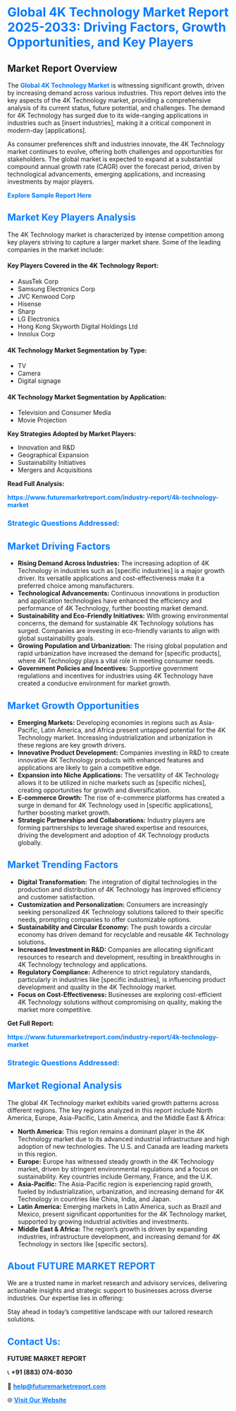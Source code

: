 <h1 style="color: #007BFF;">Global 4K Technology Market Report 2025-2033: Driving Factors, Growth Opportunities, and Key Players</h1>

<section id="overview">
<h2>Market Report Overview</h2>
<p>The <a href="https://www.futuremarketreport.com/industry-report/4k-technology-market" style="color: #007BFF; text-decoration: none;"><strong>Global 4K Technology Market</strong></a> is witnessing significant growth, driven by increasing demand across various industries. This report delves into the key aspects of the 4K Technology market, providing a comprehensive analysis of its current status, future potential, and challenges. The demand for 4K Technology has surged due to its wide-ranging applications in industries such as [insert industries], making it a critical component in modern-day [applications].</p>
<p>As consumer preferences shift and industries innovate, the 4K Technology market continues to evolve, offering both challenges and opportunities for stakeholders. The global market is expected to expand at a substantial compound annual growth rate (CAGR) over the forecast period, driven by technological advancements, emerging applications, and increasing investments by major players.</p>
</section>

<section id="overview">
<p><a href="https://www.futuremarketreport.com/request-sample/reportId=42327" style="color: #007BFF; text-decoration: none;"><strong>Explore Sample Report Here</strong></a></p>
</section>

<section id="key-players">
<h2 style="color: #007BFF;">Market Key Players Analysis</h2>
<p>The 4K Technology market is characterized by intense competition among key players striving to capture a larger market share. Some of the leading companies in the market include:</p>
<h4>Key Players Covered in the 4K Technology Report:</h4>
<ul><li>AsusTek Corp</li><li>Samsung Electronics Corp</li><li>JVC Kenwood Corp</li><li>Hisense</li><li>Sharp</li><li>LG Electronics</li><li>Hong Kong Skyworth Digital Holdings Ltd</li><li>Innolux Corp</li></ul>
<h4>4K Technology Market Segmentation by Type:</h4>
<ul><li>TV</li><li>Camera</li><li>Digital signage</li></ul>

<h4>4K Technology Market Segmentation by Application:</h4>
<ul><li>Television and Consumer Media</li><li>Movie Projection</li></ul>
<p><strong>Key Strategies Adopted by Market Players:</strong></p>
<ul>
<li>Innovation and R&D</li>
<li>Geographical Expansion</li>
<li>Sustainability Initiatives</li>
<li>Mergers and Acquisitions</li>
</ul>
</section>

<section>
<p><strong>Read Full Analysis: </strong></p><a href="https://www.futuremarketreport.com/industry-report/4k-technology-market" style="color: #007BFF; text-decoration: none;"><strong>https://www.futuremarketreport.com/industry-report/4k-technology-market</strong></a>
<h3 style="color: #007BFF;">Strategic Questions Addressed:</h3>
</section>

<section id="driving-factors">
<h2 style="color: #007BFF;">Market Driving Factors</h2>
<ul>
<li><strong>Rising Demand Across Industries:</strong> The increasing adoption of 4K Technology in industries such as [specific industries] is a major growth driver. Its versatile applications and cost-effectiveness make it a preferred choice among manufacturers.</li>
<li><strong>Technological Advancements:</strong> Continuous innovations in production and application technologies have enhanced the efficiency and performance of 4K Technology, further boosting market demand.</li>
<li><strong>Sustainability and Eco-Friendly Initiatives:</strong> With growing environmental concerns, the demand for sustainable 4K Technology solutions has surged. Companies are investing in eco-friendly variants to align with global sustainability goals.</li>
<li><strong>Growing Population and Urbanization:</strong> The rising global population and rapid urbanization have increased the demand for [specific products], where 4K Technology plays a vital role in meeting consumer needs.</li>
<li><strong>Government Policies and Incentives:</strong> Supportive government regulations and incentives for industries using 4K Technology have created a conducive environment for market growth.</li>
</ul>
</section>

<section id="growth-opportunities">
<h2 style="color: #007BFF;">Market Growth Opportunities</h2>
<ul>
<li><strong>Emerging Markets:</strong> Developing economies in regions such as Asia-Pacific, Latin America, and Africa present untapped potential for the 4K Technology market. Increasing industrialization and urbanization in these regions are key growth drivers.</li>
<li><strong>Innovative Product Development:</strong> Companies investing in R&D to create innovative 4K Technology products with enhanced features and applications are likely to gain a competitive edge.</li>
<li><strong>Expansion into Niche Applications:</strong> The versatility of 4K Technology allows it to be utilized in niche markets such as [specific niches], creating opportunities for growth and diversification.</li>
<li><strong>E-commerce Growth:</strong> The rise of e-commerce platforms has created a surge in demand for 4K Technology used in [specific applications], further boosting market growth.</li>
<li><strong>Strategic Partnerships and Collaborations:</strong> Industry players are forming partnerships to leverage shared expertise and resources, driving the development and adoption of 4K Technology products globally.</li>
</ul>
</section>

<section id="trending-factors">
<h2 style="color: #007BFF;">Market Trending Factors</h2>
<ul>
<li><strong>Digital Transformation:</strong> The integration of digital technologies in the production and distribution of 4K Technology has improved efficiency and customer satisfaction.</li>
<li><strong>Customization and Personalization:</strong> Consumers are increasingly seeking personalized 4K Technology solutions tailored to their specific needs, prompting companies to offer customizable options.</li>
<li><strong>Sustainability and Circular Economy:</strong> The push towards a circular economy has driven demand for recyclable and reusable 4K Technology solutions.</li>
<li><strong>Increased Investment in R&D:</strong> Companies are allocating significant resources to research and development, resulting in breakthroughs in 4K Technology technology and applications.</li>
<li><strong>Regulatory Compliance:</strong> Adherence to strict regulatory standards, particularly in industries like [specific industries], is influencing product development and quality in the 4K Technology market.</li>
<li><strong>Focus on Cost-Effectiveness:</strong> Businesses are exploring cost-efficient 4K Technology solutions without compromising on quality, making the market more competitive.</li>
</ul>
</section>

<section>
<p><strong>Get Full Report: </strong></p><a href="https://www.futuremarketreport.com/industry-report/4k-technology-market" style="color: #007BFF; text-decoration: none;"><strong>https://www.futuremarketreport.com/industry-report/4k-technology-market</strong></a>
<h3 style="color: #007BFF;">Strategic Questions Addressed:</h3>
</section>


<section id="regional-analysis">
<h2 style="color: #007BFF;">Market Regional Analysis</h2>
<p>The global 4K Technology market exhibits varied growth patterns across different regions. The key regions analyzed in this report include North America, Europe, Asia-Pacific, Latin America, and the Middle East & Africa:</p>
<ul>
<li><strong>North America:</strong> This region remains a dominant player in the 4K Technology market due to its advanced industrial infrastructure and high adoption of new technologies. The U.S. and Canada are leading markets in this region.</li>
<li><strong>Europe:</strong> Europe has witnessed steady growth in the 4K Technology market, driven by stringent environmental regulations and a focus on sustainability. Key countries include Germany, France, and the U.K.</li>
<li><strong>Asia-Pacific:</strong> The Asia-Pacific region is experiencing rapid growth, fueled by industrialization, urbanization, and increasing demand for 4K Technology in countries like China, India, and Japan.</li>
<li><strong>Latin America:</strong> Emerging markets in Latin America, such as Brazil and Mexico, present significant opportunities for the 4K Technology market, supported by growing industrial activities and investments.</li>
<li><strong>Middle East & Africa:</strong> The region’s growth is driven by expanding industries, infrastructure development, and increasing demand for 4K Technology in sectors like [specific sectors].</li>
</ul>
</section>

<footer>
<h2 style="color: #007BFF;">About FUTURE MARKET REPORT</h2>
<p>We are a trusted name in market research and advisory services, delivering actionable insights and strategic support to businesses across diverse industries. Our expertise lies in offering:</p>

<p>Stay ahead in today’s competitive landscape with our tailored research solutions.</p>

<h2 style="color: #007BFF;">Contact Us:</h2>
<p><strong>FUTURE MARKET REPORT</strong></p>
<p>📞 <strong>+91 (883) 074-8030</strong></p>
<p>📧 <strong><a href="mailto:help@futuremarketreport.com" style="color: #007BFF;">help@futuremarketreport.com</a></strong></p>
<p>🌐 <strong><a href="https://www.futuremarketreport.com/" style="color: #007BFF;">Visit Our Website</a></strong></p>
</footer>